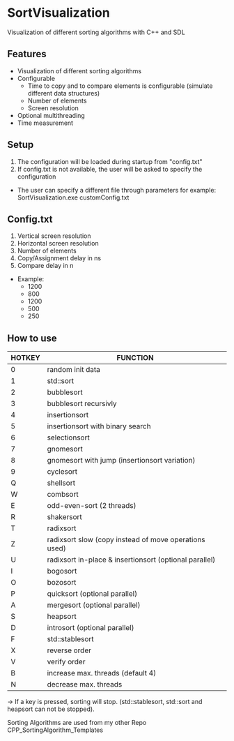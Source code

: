 # SortVisualization
Visualization of different sorting algorithms with C++ and SDL

Features
--------
- Visualization of different sorting algorithms
- Configurable
  - Time to copy and to compare elements is configurable (simulate different data structures)
  - Number of elements
  - Screen resolution
- Optional multithreading
- Time measurement

Setup
-----
1) The configuration will be loaded during startup from "config.txt"
2) If config.txt is not available, the user will be asked to specify the configuration
- The user can specify a different file through parameters for example: SortVisualization.exe customConfig.txt

Config.txt
----------
1) Vertical screen resolution
2) Horizontal screen resolution
3) Number of elements
4) Copy/Assignment delay in ns
5) Compare delay in n

- Example:
  - 1200
  - 800
  - 1200
  - 500
  - 250

How to use
-----------
HOTKEY|FUNCTION
------|-------------------------
  0   |random init data
  1   |std::sort
  2   |bubblesort
  3   |bubblesort recursivly
  4   |insertionsort
  5   |insertionsort with binary search
  6   |selectionsort
  7   |gnomesort
  8   |gnomesort with jump (insertionsort variation)
  9   |cyclesort
  Q   |shellsort
  W   |combsort
  E   |odd-even-sort (2 threads)
  R   |shakersort
  T   |radixsort
  Z   |radixsort slow (copy instead of move operations used)
  U   |radixsort in-place & insertionsort (optional parallel)
  I   |bogosort
  O   |bozosort
  P   |quicksort (optional parallel)
  A   |mergesort (optional parallel) 
  S   |heapsort 
  D   |introsort (optional parallel)
  F   |std::stablesort 
  X   |reverse order
  V   |verify order
  B   |increase max. threads (default 4)
  N   |decrease max. threads
  
  -> If a key is pressed, sorting will stop. (std::stablesort, std::sort and heapsort can not be stopped). 




Sorting Algorithms are used from my other Repo CPP_SortingAlgorithm_Templates
